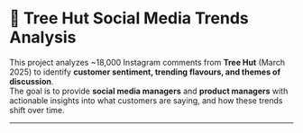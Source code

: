 # 🌿 Tree Hut Social Media Trends Analysis

This project analyzes ~18,000 Instagram comments from **Tree Hut** (March 2025) to identify **customer sentiment, trending flavours, and themes of discussion**.  
The goal is to provide **social media managers** and **product managers** with actionable insights into what customers are saying, and how these trends shift over time.

---


